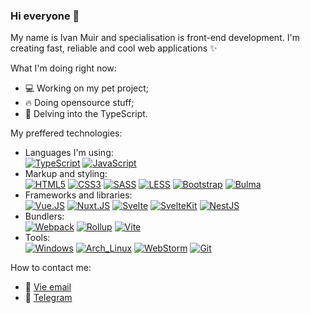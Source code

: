 ### Hi everyone 👋

My name is Ivan Muir and specialisation is front-end development. I'm creating fast, reliable and cool web applications ✨

What I'm doing right now:
- 💻 Working on my pet project;
- 🔥 Doing opensource stuff;
- 📙 Delving into the TypeScript.


My preffered technologies:
- Languages I'm using:<br />
[![TypeScript](https://img.shields.io/badge/-TypeScript-eee?style=flat-square&logo=typescript)](https://github.com/muirch)
[![JavaScript](https://img.shields.io/badge/-JavaScript-eee?style=flat-square&logo=JavaScript)](https://github.com/muirch)
- Markup and styling:<br />
[![HTML5](https://img.shields.io/badge/-HTML5-eee?style=flat-square&logo=HTML5)](https://github.com/muirch)
[![CSS3](https://img.shields.io/badge/-CSS3-eee?style=flat-square&logo=CSS3&logoColor=1572B6)](https://github.com/muirch)
[![SASS](https://img.shields.io/badge/-SASS-eee?style=flat-square&logo=SASS)](https://github.com/muirch)
[![LESS](https://img.shields.io/badge/-LESS-eee?style=flat-square&logo=LESS&logoColor=1D365D)](https://github.com/muirch)
[![Bootstrap](https://img.shields.io/badge/-Bootstrap-eee?style=flat-square&logo=bootstrap&logoColor=7952B3)](https://github.com/muirch)
[![Bulma](https://img.shields.io/badge/-Bulma-eee?style=flat-square&logo=bulma&logoColor=00D1B2)](https://github.com/muirch)
- Frameworks and libraries:<br />
[![Vue.JS](https://img.shields.io/badge/-Vue.JS-eee?style=flat-square&logo=vue-dot-js)](https://github.com/muirch)
[![Nuxt.JS](https://img.shields.io/badge/-Nuxt.JS-eee?style=flat-square&logo=nuxt-dot-js)](https://github.com/muirch)
[![Svelte](https://img.shields.io/badge/-Svelte-eee?style=flat-square&logo=svelte)](https://github.com/muirch)
[![SvelteKit](https://img.shields.io/badge/-SvelteKit-eee?style=flat-square&logo=svelte)](https://github.com/muirch)
[![NestJS](https://img.shields.io/badge/-NestJS-eee?style=flat-square&logo=nestjs&logoColor=E0234E)](https://github.com/muirch)
- Bundlers:<br />
[![Webpack](https://img.shields.io/badge/-Webpack-eee?style=flat-square&logo=webpack)](https://github.com/muirch)
[![Rollup](https://img.shields.io/badge/-Rollup-eee?style=flat-square&logo=rollup-dot-js)](https://github.com/muirch)
[![Vite](https://img.shields.io/badge/-Vite-eee?style=flat-square&logo=vite)](https://github.com/muirch)
- Tools:<br />
[![Windows](https://img.shields.io/badge/-Windows-eee?style=flat-square&logo=windows&logoColor=0078D6)](https://github.com/muirch)
[![Arch_Linux](https://img.shields.io/badge/-Arch_Linux-eee?style=flat-square&logo=arch-linux&logoColor=1793D1)](https://github.com/muirch)
[![WebStorm](https://img.shields.io/badge/-WebStorm-eee?style=flat-square&logo=webstorm&logoColor=000000)](https://github.com/muirch)
[![Git](https://img.shields.io/badge/-Git-eee?style=flat-square&logo=git&logoColor=F05032)](https://github.com/muirch)

How to contact me: 
- 📧 [Vie email](mailto:mimuir@ya.ru)
- 💬 [Telegram](https://t.me/muirch)




<!--
**muirch/muirch** is a ✨ _special_ ✨ repository because its `README.md` (this file) appears on your GitHub profile.

Here are some ideas to get you started:

- 🔭 I’m currently working on ...
- 🌱 I’m currently learning ...
- 👯 I’m looking to collaborate on ...
- 🤔 I’m looking for help with ...
- 💬 Ask me about ...
- 📫 How to reach me: ...
- 😄 Pronouns: ...
- ⚡ Fun fact: ...
-->
